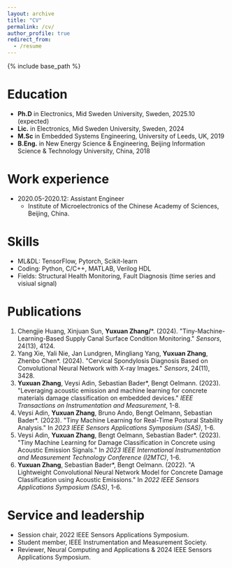 ```yaml
---
layout: archive
title: "CV"
permalink: /cv/
author_profile: true
redirect_from:
  - /resume
---
```


{% include base_path %}

Education
======
* **Ph.D** in Electronics, Mid Sweden University, Sweden, 2025.10 (expected)
* **Lic.** in Electronics, Mid Sweden University, Sweden, 2024
* **M.Sc** in Embedded Systems Engineering, University of Leeds, UK, 2019
* **B.Eng.** in New Energy Science & Engineering, Beijing Information Science & Technology University, China, 2018

Work experience
======
* 2020.05-2020.12: Assistant Engineer
  * Institute of Microelectronics of the Chinese Academy of Sciences, Beijing, China.

Skills
======
* ML&DL: TensorFlow, Pytorch, Scikit-learn
* Coding: Python, C/C++, MATLAB, Verilog HDL
* Fields: Structural Health Monitoring, Fault Diagnosis (time series and visiual signal)

Publications
======
1. Chengjie Huang, Xinjuan Sun, **Yuxuan Zhang/***. (2024). "Tiny-Machine-Learning-Based Supply Canal Surface Condition Monitoring." *Sensors*, 24(13), 4124.
2. Yang Xie, Yali Nie, Jan Lundgren, Mingliang Yang, **Yuxuan Zhang**, Zhenbo Chen*. (2024). "Cervical Spondylosis Diagnosis Based on Convolutional Neural Network with X-ray Images." *Sensors*, 24(11), 3428.
3. **Yuxuan Zhang**, Veysi Adin, Sebastian Bader*, Bengt Oelmann. (2023). "Leveraging acoustic emission and machine learning for concrete materials damage classification on embedded devices." *IEEE Transactions on Instrumentation and Measurement*, 1-8.
4. Veysi Adin, **Yuxuan Zhang**, Bruno Ando, Bengt Oelmann, Sebastian Bader*. (2023). "Tiny Machine Learning for Real-Time Postural Stability Analysis." In *2023 IEEE Sensors Applications Symposium (SAS)*, 1-6.
5. Veysi Adin, **Yuxuan Zhang**, Bengt Oelmann, Sebastian Bader*. (2023). "Tiny Machine Learning for Damage Classification in Concrete using Acoustic Emission Signals." In *2023 IEEE International Instrumentation and Measurement Technology Conference (I2MTC)*, 1-6.
6. **Yuxuan Zhang**, Sebastian Bader*, Bengt Oelmann. (2022). "A Lightweight Convolutional Neural Network Model for Concrete Damage Classification using Acoustic Emissions." In *2022 IEEE Sensors Applications Symposium (SAS)*, 1-6.
  
  
Service and leadership
======
* Session chair, 2022 IEEE Sensors Applications Symposium.
* Student member, IEEE Instrumentation and Measurement Society.
* Reviewer, Neural Computing and Applications & 2024 IEEE Sensors Applications Symposium.
